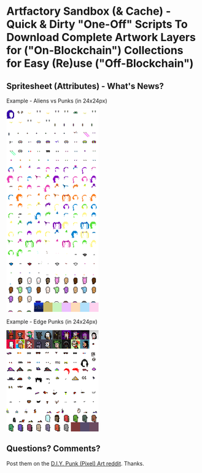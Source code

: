 # Artfactory Sandbox (& Cache)  - Quick & Dirty "One-Off" Scripts To Download Complete Artwork Layers for ("On-Blockchain") Collections for Easy (Re)use ("Off-Blockchain")




## Spritesheet (Attributes) - What's News?


Example - Aliens vs Punks (in 24x24px)

![](aliensvspunks/spritesheet-24x24.png)


Example - Edge Punks (in 24x24px)

![](edgepunks/spritesheet-24x24.png)






## Questions? Comments?

Post them on the [D.I.Y. Punk (Pixel) Art reddit](https://old.reddit.com/r/DIYPunkArt). Thanks.




